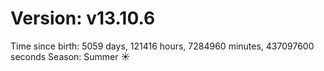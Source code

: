 # Version: v13.10.6
Time since birth: 5059 days, 121416 hours, 7284960 minutes, 437097600 seconds
Season: Summer ☀️
